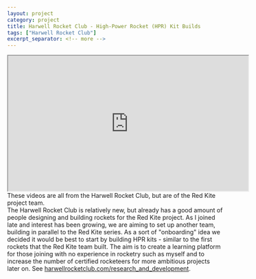 ```yaml
---
layout: project
category: project
title: Harwell Rocket Club - High-Power Rocket (HPR) Kit Builds
tags: ["Harwell Rocket Club"]
excerpt_separator: <!-- more -->
---
```


<div class="row">
    <div class="col">
        <iframe width="560" height="315" src="https://www.youtube.com/embed?listType=playlist&list=PLB6GUkvgEZm5_Wf1jkGdwDPxiJeSb6wyw"></iframe><br />
        These videos are all from the Harwell Rocket Club, but are of the Red Kite project team.
    </div>
    <div class="col">
        The Harwell Rocket Club is relatively new, but already has a good amount of people designing and building rockets for the Red Kite project. As I joined late and interest has been growing, we are aiming to set up another team, building in parallel to the Red Kite series. As a sort of "onboarding" idea we decided it would be best to start by building HPR kits - similar to the first rockets that the Red Kite team built. The aim is to create a learning platform for those joining with no experience in rocketry such as myself and to increase the number of certified rocketeers for more ambitious projects later on. See <a href="http://www.harwellrocketclub.com/research_and_development">harwellrocketclub.com/research_and_development</a>.
    </div>
</div>

